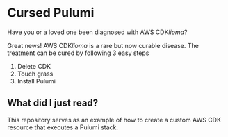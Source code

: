 # Cursed Pulumi
Have you or a loved one been diagnosed with AWS CDK*lioma*? 

Great news! AWS CDK*lioma* is a rare but now curable disease. The treatment can be cured by following 3 easy steps
1. Delete CDK
2. Touch grass
3. Install Pulumi

## What did I just read?

This repository serves as an example of how to create a custom AWS CDK resource that executes a Pulumi stack. 